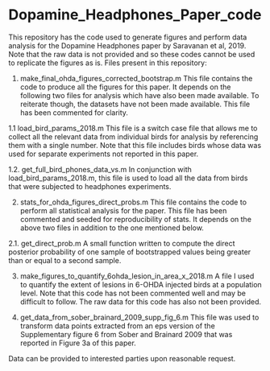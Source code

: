 # Dopamine_Headphones_Paper_code
This repository has the code used to generate figures and perform data analysis for the Dopamine Headphones paper by Saravanan et al, 2019. Note that the raw data is not provided and so these codes cannot be used to replicate the figures as is.
Files present in this repository:

1. make_final_ohda_figures_corrected_bootstrap.m
This file contains the code to produce all the figures for this paper. It depends on the following two files for analysis which have also been made available. To reiterate though, the datasets have not been made available. This file has been commented for clarity.

1.1 load_bird_params_2018.m
This file is a switch case file that allows me to collect all the relevant data from individual birds for analysis by referencing them with a single number. Note that this file includes birds whose data was used for separate experiments not reported in this paper.

1.2. get_full_bird_phones_data_vs.m
In conjunction with load_bird_params_2018.m, this file is used to load all the data from birds that were subjected to headphones experiments.

2.  stats_for_ohda_figures_direct_probs.m
This file contains the code to perform all statistical analysis for the paper. This file has been commented and seeded for reproducibility of stats. It depends on the above two files in addition to the one mentioned below.

2.1. get_direct_prob.m
A small function written to compute the direct posterior probability of one sample of bootstrapped values being greater than or equal to a second sample.

3. make_figures_to_quantify_6ohda_lesion_in_area_x_2018.m
A file I used to quantify the extent of lesions in 6-OHDA injected birds at a population level. Note that this code has not been commented well and may be difficult to follow. The raw data for this code has also not been provided.

4. get_data_from_sober_brainard_2009_supp_fig_6.m
This file was used to transform data points extracted from an eps version of the Supplementary figure 6 from Sober and Brainard 2009 that was reported in Figure 3a of this paper. 

Data can be provided to interested parties upon reasonable request.
